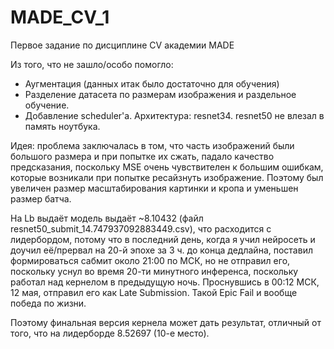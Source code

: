 # MADE_CV_1
Первое задание по дисциплине CV академии MADE

Из того, что не зашло/особо помогло:
  - Аугментация (данных итак было достаточно для обучения)
  - Разделение датасета по размерам изображения и раздельное обучение. 
  - Добавление scheduler'a.
Архитектура: resnet34. resnet50 не влезал в память ноутбука. 

Идея: проблема заключалась в том, что часть изображений были большого размера и при попытке их сжать, падало качество предсказания, поскольку MSE очень чувствителен к большим ошибкам, которые возникали при попытке ресайзнуть изображение. Поэтому был увеличен размер масштабирования картинки и кропа и уменьшен размер батча. 

На Lb выдаёт модель выдаёт ~8.10432 (файл resnet50_submit_14.747937092883449.csv), что расходится с лидербордом, потому что в последний день, когда я учил нейросеть и доучил её/прервал на 20-й эпохе за 3 ч. до конца дедлайна, поставил формироваться сабмит около 21:00 по МСК, но не отправил его, поскольку уснул во время 20-ти минутного инференса, поскольку работал над кернелом в предыдущую ночь. Проснувшись в 00:12 МСК, 12 мая, отправил его как Late Submission. Такой Epic Fail и вообще победа по жизни. 

Поэтому финальная версия кернела может дать результат, отличный от того, что на лидерборде 8.52697 (10-е место).

